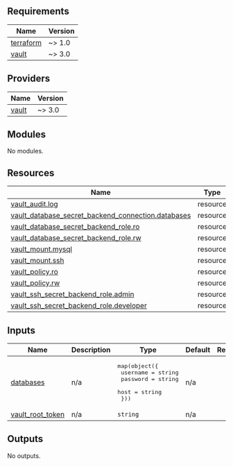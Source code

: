 <!-- BEGIN_TF_DOCS -->
## Requirements

| Name | Version |
|------|---------|
| <a name="requirement_terraform"></a> [terraform](#requirement\_terraform) | ~> 1.0 |
| <a name="requirement_vault"></a> [vault](#requirement\_vault) | ~> 3.0 |

## Providers

| Name | Version |
|------|---------|
| <a name="provider_vault"></a> [vault](#provider\_vault) | ~> 3.0 |

## Modules

No modules.

## Resources

| Name | Type |
|------|------|
| [vault_audit.log](https://registry.terraform.io/providers/hashicorp/vault/latest/docs/resources/audit) | resource |
| [vault_database_secret_backend_connection.databases](https://registry.terraform.io/providers/hashicorp/vault/latest/docs/resources/database_secret_backend_connection) | resource |
| [vault_database_secret_backend_role.ro](https://registry.terraform.io/providers/hashicorp/vault/latest/docs/resources/database_secret_backend_role) | resource |
| [vault_database_secret_backend_role.rw](https://registry.terraform.io/providers/hashicorp/vault/latest/docs/resources/database_secret_backend_role) | resource |
| [vault_mount.mysql](https://registry.terraform.io/providers/hashicorp/vault/latest/docs/resources/mount) | resource |
| [vault_mount.ssh](https://registry.terraform.io/providers/hashicorp/vault/latest/docs/resources/mount) | resource |
| [vault_policy.ro](https://registry.terraform.io/providers/hashicorp/vault/latest/docs/resources/policy) | resource |
| [vault_policy.rw](https://registry.terraform.io/providers/hashicorp/vault/latest/docs/resources/policy) | resource |
| [vault_ssh_secret_backend_role.admin](https://registry.terraform.io/providers/hashicorp/vault/latest/docs/resources/ssh_secret_backend_role) | resource |
| [vault_ssh_secret_backend_role.developer](https://registry.terraform.io/providers/hashicorp/vault/latest/docs/resources/ssh_secret_backend_role) | resource |

## Inputs

| Name | Description | Type | Default | Required |
|------|-------------|------|---------|:--------:|
| <a name="input_databases"></a> [databases](#input\_databases) | n/a | <pre>map(object({<br>    username = string<br>    password = string<br>    host     = string<br>  }))</pre> | n/a | yes |
| <a name="input_vault_root_token"></a> [vault\_root\_token](#input\_vault\_root\_token) | n/a | `string` | n/a | yes |

## Outputs

No outputs.
<!-- END_TF_DOCS -->